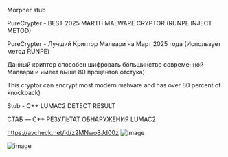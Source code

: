 Morpher stub

PureCrypter - BEST 2025 MARTH MALWARE CRYPTOR (RUNPE INJECT METOD)

PureCrypter -  Лучший Криптор Малвари на Март 2025 года (Использует метод RUNPE)

Данный криптор способен шифровать большинство современной Малвари и имеет выше 80 процентов отстука)

This cryptor can encrypt most modern malware and has over 80 percent of knockback)

Stub - C++
LUMAC2 DETECT RESULT


СТАБ — C++
РЕЗУЛЬТАТ ОБНАРУЖЕНИЯ LUMAC2

https://avcheck.net/id/z2MNwo8Jd00z
![image](https://github.com/user-attachments/assets/3809aa96-aeda-4415-90c8-eccaefc888c2)


![image](https://github.com/user-attachments/assets/cbc725c4-d888-468e-99e2-44ec87c9e244)

